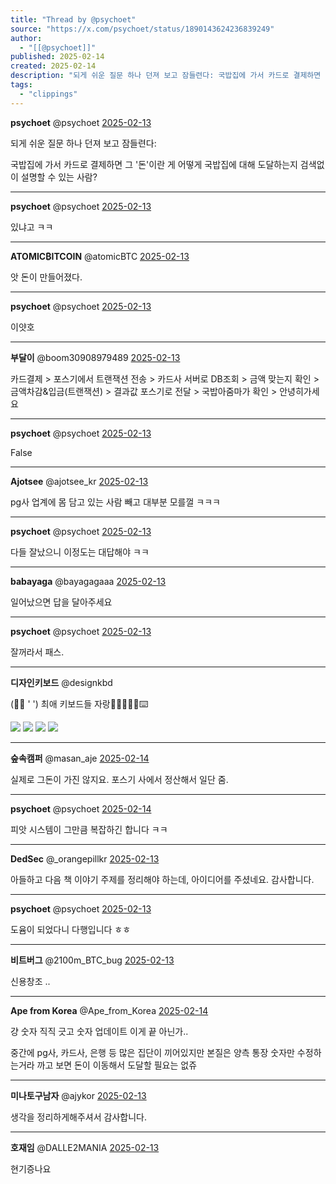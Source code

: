 ```yaml
---
title: "Thread by @psychoet"
source: "https://x.com/psychoet/status/1890143624236839249"
author:
  - "[[@psychoet]]"
published: 2025-02-14
created: 2025-02-14
description: "되게 쉬운 질문 하나 던져 보고 잠들련다: 국밥집에 가서 카드로 결제하면 그 '돈'이란 게 어떻게 국밥집에 대해 도달하는지 검색없이 설명할 수 있는 사람?"
tags:
  - "clippings"
---
```

**psychoet** @psychoet [2025-02-13](https://x.com/psychoet/status/1890143624236839249)

되게 쉬운 질문 하나 던져 보고 잠들련다:

국밥집에 가서 카드로 결제하면 그 '돈'이란 게 어떻게 국밥집에 대해 도달하는지 검색없이 설명할 수 있는 사람?

---

**psychoet** @psychoet [2025-02-13](https://x.com/psychoet/status/1890149212286787842)

있냐고 ㅋㅋ

---

**ATOMIC₿ITCOIN** @atomicBTC [2025-02-13](https://x.com/atomicBTC/status/1890170370730389911)

앗 돈이 만들어졌다.

---

**psychoet** @psychoet [2025-02-13](https://x.com/psychoet/status/1890170837367726240)

이얏호

---

**부달이** @boom30908979489 [2025-02-13](https://x.com/boom30908979489/status/1890165878974738486)

카드결제 > 포스기에서 트랜잭션 전송 > 카드사 서버로 DB조회 > 금액 맞는지 확인 > 금액차감&입금(트랜잭션) > 결과값 포스기로 전달 > 국밥아줌마가 확인 > 안녕히가세요

---

**psychoet** @psychoet [2025-02-13](https://x.com/psychoet/status/1890166763536675129)

False

---

**Ajotsee** @ajotsee\_kr [2025-02-13](https://x.com/ajotsee_kr/status/1890164759561138369)

pg사 업계에 몸 담고 있는 사람 빼고 대부분 모를껄 ㅋㅋㅋ

---

**psychoet** @psychoet [2025-02-13](https://x.com/psychoet/status/1890166511844925829)

다들 잘났으니 이정도는 대답해야 ㅋㅋ

---

**babayaga** @bayagagaaa [2025-02-13](https://x.com/bayagagaaa/status/1890181477415198739)

일어났으면 답을 달아주세요

---

**psychoet** @psychoet [2025-02-13](https://x.com/psychoet/status/1890182067092336693)

잘꺼라서 패스.

---

**디자인키보드** @designkbd

(🫶🏻 ' ') 최애 키보드들 자랑🩷💗💜🩶🖤⌨️

![](https://pbs.twimg.com/media/GiBO_n0aoAAX-Zc?format=png&name=large) ![](https://pbs.twimg.com/media/GiBPEeTaQAAfjYq?format=png&name=large) ![](https://pbs.twimg.com/media/GiBOws8acAAlZb9?format=png&name=large) ![](https://pbs.twimg.com/media/GiBOciEbMAADDAw?format=png&name=large)

---

**숲속캠퍼** @masan\_aje [2025-02-14](https://x.com/masan_aje/status/1890189305580253469)

실제로 그돈이 가진 않지요. 포스기 사에서 정산해서 일단 줌.

---

**psychoet** @psychoet [2025-02-14](https://x.com/psychoet/status/1890193723331695038)

피앗 시스템이 그만큼 복잡하긴 합니다 ㅋㅋ

---

**DedSec** @\_orangepillkr [2025-02-13](https://x.com/_orangepillkr/status/1890150218945188323)

아들하고 다음 책 이야기 주제를 정리해야 하는데, 아이디어를 주셨네요. 감사합니다.

---

**psychoet** @psychoet [2025-02-13](https://x.com/psychoet/status/1890150848405418460)

도윰이 되었다니 다행입니다 ㅎㅎ

---

**비트버그** @2100m\_BTC\_bug [2025-02-13](https://x.com/2100m_BTC_bug/status/1890185260069188001)

신용창조 ..

---

**Ape from Korea** @Ape\_from\_Korea [2025-02-14](https://x.com/Ape_from_Korea/status/1890212390668841114)

걍 숫자 직직 긋고 숫자 업데이트 이게 끝 아닌가..

중간에 pg사, 카드사, 은행 등 많은 집단이 끼어있지만 본질은 양측 통장 숫자만 수정하는거라 까고 보면 돈이 이동해서 도달할 필요는 없쥬

---

**미나토구남자** @ajykor [2025-02-13](https://x.com/ajykor/status/1890146554474033345)

생각을 정리하게해주셔서 감사합니다.

---

**호재임** @DALLE2MANIA [2025-02-13](https://x.com/DALLE2MANIA/status/1890173057043689852)

현기증나요